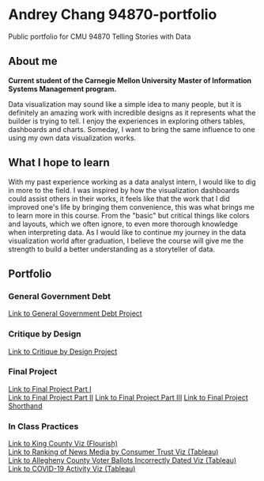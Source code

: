 # Andrey Chang 94870-portfolio 
Public portfolio for CMU 94870 Telling Stories with Data

## About me
**Current student of the Carnegie Mellon University Master of Information Systems Management program.**  
  
Data visualization may sound like a simple idea to many people, but it is definitely an amazing work with incredible designs as it represents what the builder is trying to tell. I enjoy the experiences in exploring others tables, dashboards and charts. Someday, I want to bring the same influence to one using my own data visualization works.

## What I hope to learn
With my past experience working as a data analyst intern, I would like to dig in more to the field. I was inspired by how the visualization dashboards could assist others in their works, it feels like that the work that I did improved one's life by bringing them convenience, this was what brings me to learn more in this course. From the "basic" but critical things like colors and layouts, which we often ignore, to even more thorough knowledge when interpreting data. As I would like to continue my journey in the data visualization world after graduation, I believe the course will give me the strength to build a better understanding as a storyteller of data.

## Portfolio
### General Government Debt 
[Link to General Government Debt Project](https://andreywc.github.io/94870-portfolio/generalgovernmentdebt.html)  
  
### Critique by Design
[Link to Critique by Design Project](https://andreywc.github.io/94870-portfolio/critiquebydesign.html)  
  
### Final Project  
[Link to Final Project Part I](https://andreywc.github.io/94870-portfolio/final_project_andrey_chang.html)  
[Link to Final Project Part II](https://andreywc.github.io/94870-portfolio/final_project_part2_andrey_chang.html)
[Link to Final Project Part III](https://andreywc.github.io/94870-portfolio/final_project_part3_andrey_chang.html)
[Link to Final Project Shorthand](https://carnegiemellon.shorthandstories.com/adopt-dont-shop/index.html)
  
### In Class Practices
[Link to King County Viz (Flourish)](https://andreywc.github.io/94870-portfolio/kingcountydemo.html)  
[Link to Ranking of News Media by Consumer Trust Viz (Tableau)](https://andreywc.github.io/94870-portfolio/rankingofnewsmediabyconsumertrust.html)  
[Link to Allegheny County Voter Ballots Incorrectly Dated Viz (Tableau)](https://andreywc.github.io/94870-portfolio/alleghenycountyvoterballots.html)  
[Link to COVID-19 Activity Viz (Tableau)](https://andreywc.github.io/94870-portfolio/covid19activity.html)  
